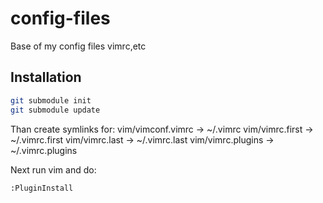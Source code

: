 config-files
============

Base of my config files vimrc,etc

## Installation

```bash
git submodule init
git submodule update
```
Than create symlinks for:
vim/vimconf.vimrc -> ~/.vimrc
vim/vimrc.first -> ~/.vimrc.first
vim/vimrc.last -> ~/.vimrc.last
vim/vimrc.plugins -> ~/.vimrc.plugins

Next run vim and do:
```vim
:PluginInstall
```
